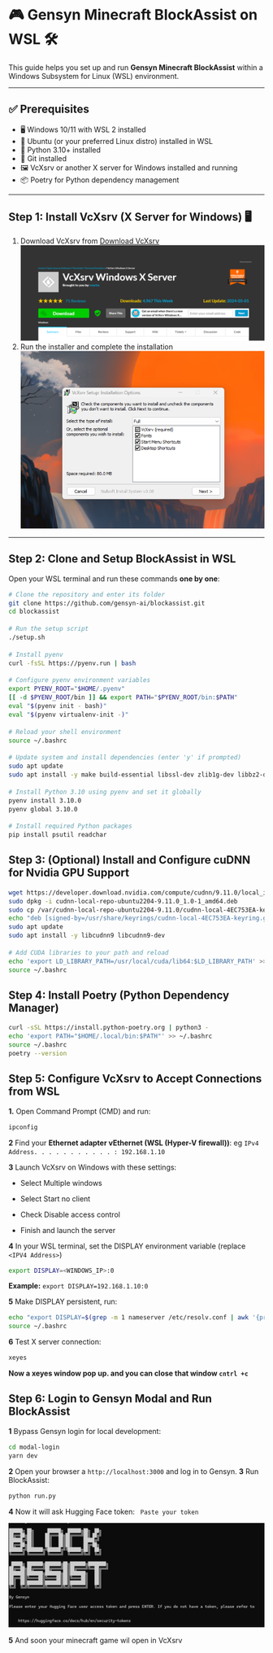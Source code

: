 # 🎮 Gensyn Minecraft BlockAssist on WSL 🛠️

This guide helps you set up and run **Gensyn Minecraft BlockAssist** within a Windows Subsystem for Linux (WSL) environment.

---

## ✅ Prerequisites

- 🖥️ Windows 10/11 with WSL 2 installed  
- 🐧 Ubuntu (or your preferred Linux distro) installed in WSL  
- 🐍 Python 3.10+ installed  
- 🔧 Git installed  
- 🖼️ VcXsrv or another X server for Windows installed and running  
- 📦 Poetry for Python dependency management  

---

## Step 1: Install VcXsrv (X Server for Windows) 🖥️

1. Download VcXsrv from [Download VcXsrv](https://sourceforge.net/projects/vcxsrv/)  
![image alt](https://github.com/gasoline2255/Gensyn-Blockassist-WSL-Guide/blob/d418a853957c0205d967b244e878cce093e85ee2/Screenshot%202025-08-09%20051036.png)
2. Run the installer and complete the installation 
![image alt](https://github.com/gasoline2255/Gensyn-Blockassist-WSL-Guide/blob/b4ea962484b95376932970fd61af4d96e7764985/Screenshot%202025-08-09%20044107.png)
---

## Step 2: Clone and Setup BlockAssist in WSL

Open your WSL terminal and run these commands **one by one**:

```bash
# Clone the repository and enter its folder
git clone https://github.com/gensyn-ai/blockassist.git
cd blockassist

# Run the setup script
./setup.sh

# Install pyenv
curl -fsSL https://pyenv.run | bash

# Configure pyenv environment variables
export PYENV_ROOT="$HOME/.pyenv"
[[ -d $PYENV_ROOT/bin ]] && export PATH="$PYENV_ROOT/bin:$PATH"
eval "$(pyenv init - bash)"
eval "$(pyenv virtualenv-init -)"

# Reload your shell environment
source ~/.bashrc

# Update system and install dependencies (enter 'y' if prompted)
sudo apt update
sudo apt install -y make build-essential libssl-dev zlib1g-dev libbz2-dev libreadline-dev libsqlite3-dev curl git libncursesw5-dev xz-utils tk-dev libxml2-dev libxmlsec1-dev libffi-dev liblzma-dev

# Install Python 3.10 using pyenv and set it globally
pyenv install 3.10.0
pyenv global 3.10.0

# Install required Python packages
pip install psutil readchar
```
## Step 3: (Optional) Install and Configure cuDNN for Nvidia GPU Support
```bash
wget https://developer.download.nvidia.com/compute/cudnn/9.11.0/local_installers/cudnn-local-repo-ubuntu2204-9.11.0_1.0-1_amd64.deb
sudo dpkg -i cudnn-local-repo-ubuntu2204-9.11.0_1.0-1_amd64.deb
sudo cp /var/cudnn-local-repo-ubuntu2204-9.11.0/cudnn-local-4EC753EA-keyring.gpg /usr/share/keyrings/
echo "deb [signed-by=/usr/share/keyrings/cudnn-local-4EC753EA-keyring.gpg] file:///var/cudnn-local-repo-ubuntu2204-9.11.0 /" | sudo tee /etc/apt/sources.list.d/cudnn-local.list
sudo apt update
sudo apt install -y libcudnn9 libcudnn9-dev

# Add CUDA libraries to your path and reload
echo 'export LD_LIBRARY_PATH=/usr/local/cuda/lib64:$LD_LIBRARY_PATH' >> ~/.bashrc
source ~/.bashrc
```
## Step 4: Install Poetry (Python Dependency Manager)
```bash
curl -sSL https://install.python-poetry.org | python3 -
echo 'export PATH="$HOME/.local/bin:$PATH"' >> ~/.bashrc
source ~/.bashrc
poetry --version
```
## Step 5: Configure VcXsrv to Accept Connections from WSL
**1.** Open Command Prompt (CMD) and run:
```bash
ipconfig
```
**2** Find your **Ethernet adapter vEthernet (WSL (Hyper-V firewall))**: eg `IPv4 Address. . . . . . . . . . . : 192.168.1.10`

**3** Launch VcXsrv on Windows with these settings:
- Select Multiple windows

- Select Start no client

- Check Disable access control

- Finish and launch the server

**4** In your WSL terminal, set the DISPLAY environment variable (replace `<IPV4 Address>`)
```bash
export DISPLAY=<WINDOWS_IP>:0
```
**Example:** `export DISPLAY=192.168.1.10:0`

**5** Make DISPLAY persistent, run:
```bash
echo "export DISPLAY=$(grep -m 1 nameserver /etc/resolv.conf | awk '{print $2}'):0" >> ~/.bashrc
source ~/.bashrc
```
**6** Test X server connection:
```bash
xeyes
```
**Now a xeyes window pop up. and you can close that window `cntrl +c`**


## Step 6: Login to Gensyn Modal and Run BlockAssist
**1** Bypass Gensyn login for local development:
```bash
cd modal-login
yarn dev
```
**2** Open your browser a `http://localhost:3000` and log in to Gensyn.
**3** Run BlockAssist:
```bash
python run.py
```
**4** Now it will ask Hugging Face token: ` Paste your token`

![image alt](https://github.com/gasoline2255/Gensyn-Blockassist-WSL-Guide/blob/60414bc20fe061df0f35536dd29fc85d0459e285/Screenshot%202025-08-09%20044704.png)

**5** And soon your minecraft game wil open in VcXsrv
